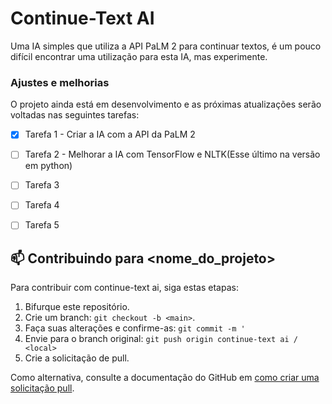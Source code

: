 # Continue-Text AI

Uma IA simples que utiliza a API PaLM 2 para continuar textos, é um pouco difícil encontrar uma utilização para esta IA, mas experimente.


### Ajustes e melhorias

O projeto ainda está em desenvolvimento e as próximas atualizações serão voltadas nas seguintes tarefas:

- [x] Tarefa 1 - Criar a IA com a API da PaLM 2
- [ ] Tarefa 2 - Melhorar a IA com TensorFlow e NLTK(Esse último na versão em python)
- [ ] Tarefa 3
- [ ] Tarefa 4
- [ ] Tarefa 5




## 📫 Contribuindo para <nome_do_projeto>

Para contribuir com continue-text ai, siga estas etapas:

1. Bifurque este repositório.
2. Crie um branch: `git checkout -b <main>`.
3. Faça suas alterações e confirme-as: `git commit -m '`
4. Envie para o branch original: `git push origin continue-text ai / <local>`
5. Crie a solicitação de pull.

Como alternativa, consulte a documentação do GitHub em [como criar uma solicitação pull](https://help.github.com/en/github/collaborating-with-issues-and-pull-requests/creating-a-pull-request).
